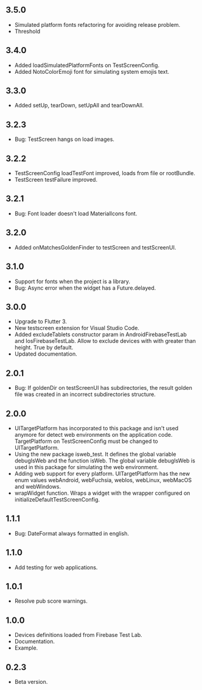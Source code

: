 ## 3.5.0
* Simulated platform fonts refactoring for avoiding release problem.
* Threshold

## 3.4.0
* Added loadSimulatedPlatformFonts on TestScreenConfig.
* Added NotoColorEmoji font for simulating system emojis text.

## 3.3.0
* Added setUp, tearDown, setUpAll and tearDownAll.
  
## 3.2.3
* Bug: TestScreen hangs on load images.
  
## 3.2.2
* TestScreenConfig loadTestFont improved, loads from file or rootBundle.
* TestScreen testFailure improved.

## 3.2.1
* Bug: Font loader doesn't load MaterialIcons font.
  
## 3.2.0
* Added onMatchesGoldenFinder to testScreen and testScreenUI.

## 3.1.0
* Support for fonts when the project is a library.
* Bug: Async error when the widget has a Future.delayed.

## 3.0.0
* Upgrade to Flutter 3.
* New testscreen extension for Visual Studio Code.
* Added excludeTablets constructor param in AndroidFirebaseTestLab and IosFirebaseTestLab. Allow to exclude devices with with greater than height. True by default.
* Updated documentation.

## 2.0.1
* Bug: If goldenDir on testScreenUI has subdirectories, the result golden file was created in an incorrect subdirectories structure.

## 2.0.0
* UITargetPlatform has incorporated to this package and isn't used anymore for detect web environments on the application code. TargetPlatform on TestScreenConfig must be changed to UITargetPlatform.
* Using the new package isweb_test. It defines the global variable debugIsWeb and the function isWeb. The global variable debugIsWeb is used in this package for simulating the web environment.
* Adding web support for every platform. UITargetPlatform has the new enum values webAndroid, webFuchsia, webIos, webLinux, webMacOS and webWindows.
* wrapWidget function. Wraps a widget with the wrapper configured on initializeDefaultTestScreenConfig.

## 1.1.1
* Bug: DateFormat always formatted in english.

## 1.1.0
* Add testing for web applications.

## 1.0.1
* Resolve pub score warnings.

## 1.0.0
* Devices definitions loaded from Firebase Test Lab.
* Documentation.
* Example.
  
## 0.2.3
* Beta version.
